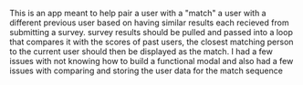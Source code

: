 This is an app meant to help pair a user with a "match" a user with a different previous user based on having similar results each recieved from submitting a survey. survey results should be pulled and passed into a loop that compares it with the scores of past users, the closest matching person to the current user should then be displayed as the match. I had a few issues with not knowing how to build a functional modal and also had a few issues with comparing and storing the user data for the match sequence